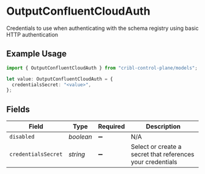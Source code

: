 # OutputConfluentCloudAuth

Credentials to use when authenticating with the schema registry using basic HTTP authentication

## Example Usage

```typescript
import { OutputConfluentCloudAuth } from "cribl-control-plane/models";

let value: OutputConfluentCloudAuth = {
  credentialsSecret: "<value>",
};
```

## Fields

| Field                                                      | Type                                                       | Required                                                   | Description                                                |
| ---------------------------------------------------------- | ---------------------------------------------------------- | ---------------------------------------------------------- | ---------------------------------------------------------- |
| `disabled`                                                 | *boolean*                                                  | :heavy_minus_sign:                                         | N/A                                                        |
| `credentialsSecret`                                        | *string*                                                   | :heavy_minus_sign:                                         | Select or create a secret that references your credentials |
